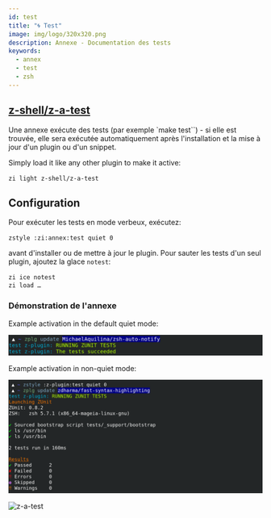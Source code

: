 ```yaml
---
id: test
title: "🌀 Test"
image: img/logo/320x320.png
description: Annexe - Documentation des tests
keywords:
  - annex
  - test
  - zsh
---
```


<!-- @format -->

## <i class="fa-brands fa-github"></i> [z-shell/z-a-test][]

Une annexe exécute des tests (par exemple `make test``) - si elle est trouvée, elle sera exécutée automatiquement après l'installation et la mise à jour d'un plugin ou d'un snippet.

Simply load it like any other plugin to make it active:

```shell
zi light z-shell/z-a-test
```

## Configuration

Pour exécuter les tests en mode verbeux, exécutez:

```shell
zstyle :zi:annex:test quiet 0
```

avant d'installer ou de mettre à jour le plugin. Pour sauter les tests d'un seul plugin, ajoutez la glace `notest`:

```shell showLineNumbers
zi ice notest
zi load …
```

### Démonstration de l'annexe

Example activation in the default quiet mode:

![z-p-test-1][2]

Example activation in non-quiet mode:

![z-p-test-2][3]

![z-a-test][4]

[3]: https://raw.githubusercontent.com/z-shell/z-a-test/main/docs/images/z-p-test-2.png#center
[2]: https://raw.githubusercontent.com/z-shell/z-a-test/main/docs/images/z-p-test-1.png#center
[4]: https://user-images.githubusercontent.com/59910950/162143845-c44ead50-b21a-46c0-8372-18325eb1f33a.gif#center
[z-shell/z-a-test]: https://github.com/z-shell/z-a-test
